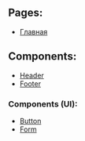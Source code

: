 ## Pages:

- [Главная][home]

## Components:

- [Header][header]
- [Footer][footer]

### Components (UI):

- [Button][button]
- [Form][form]

[uikit]: https://getuikit.com/
[home]: /src/page/home.html
[header]: /src/components/header/header.html
[footer]: /src/components/footer/footer.html
[button]: /src/components/ui/button/button.html
[form]: /src/components/ui/form/form.html

<!-- Fabrikant UI Kit build on [UIkit][uikit]. -->
